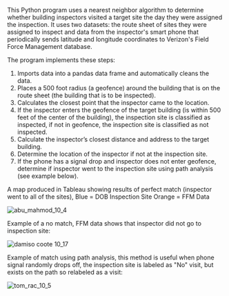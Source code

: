 
This Python program uses a nearest neighbor algorithm to determine whether building inspectors visited a target site the day they were assigned the inspection. It uses two datasets: the route sheet of sites they were assigned to inspect and data from the inspector's smart phone that periodically sends latitude and longitude coordinates to Verizon's Field Force Management database.

The program implements these steps:
  1. Imports data into a pandas data frame and automatically cleans the data.
  2. Places a 500 foot radius (a geofence) around the building that is on the route sheet (the building that is to be inspected).
  3. Calculates the closest point that the inspector came to the location.
  4. If the inspector enters the geofence of the target building (is within 500 feet of the center of the building), the inspection site is classified as inspected, if not in geofence, the inspection site is classified as not inspected.
  5. Calculate the inspector’s closest distance and address to the target building.
  6. Determine the location of the inspector if not at the inspection site.
  7. If the phone has a signal drop and inspector does not enter geofence, determine if inspector went to the inspection site using path analysis (see example below).
  
  
A map produced in Tableau showing results of perfect match (inspector went to all of the sites),
Blue = DOB Inspection Site
Orange = FFM Data

  
![abu_mahmod_10_4](https://user-images.githubusercontent.com/11237613/33667894-273ca51c-da6c-11e7-9cb5-3623229c7fbc.png)

Example of a no match, FFM data shows that inspector did not go to inspection site:

![damiso coote 10_17](https://user-images.githubusercontent.com/11237613/33670237-9e71be78-da72-11e7-870d-232aa8ff7c37.png)

Example of match using path analysis, this method is useful when phone signal randomly drops off,  the inspection site is labeled as "No" visit, but exists on the path so relabeled as a visit:

![tom_rac_10_5](https://user-images.githubusercontent.com/11237613/33668225-23767344-da6d-11e7-85f5-848a6819dc9f.png)
